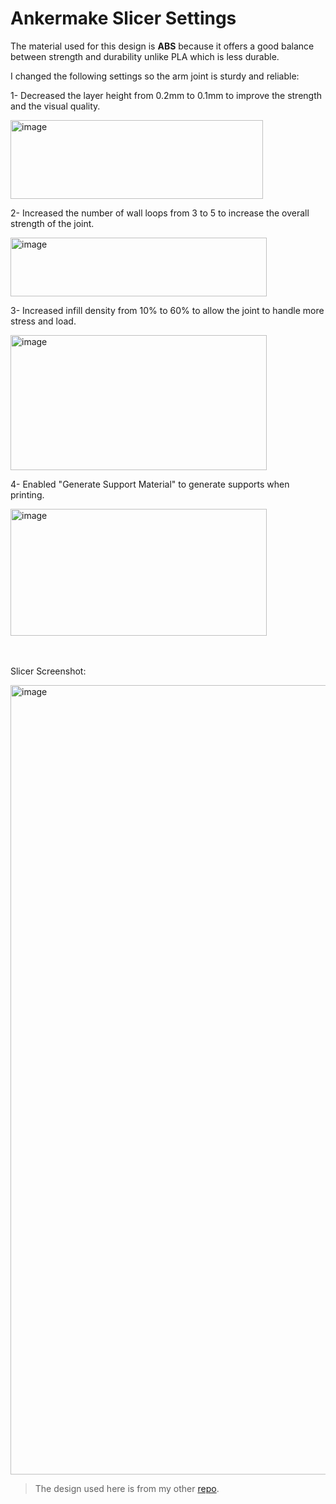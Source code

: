 # Ankermake Slicer Settings
The material used for this design is **ABS** because it offers a good balance between strength and durability unlike PLA which is less durable.
  
I changed the following settings so the arm joint is sturdy and reliable:
  
1- Decreased the layer height from 0.2mm to 0.1mm to improve the strength and the visual quality.
  
<img width="404" height="126" alt="image" src="https://github.com/user-attachments/assets/a1d10d3f-5c26-406c-ab13-b408a78e1ef9" />
  
2- Increased the number of wall loops from 3 to 5 to increase the overall strength of the joint.
  
<img width="410" height="94" alt="image" src="https://github.com/user-attachments/assets/f8505337-6dc2-4cdb-9d8b-00545de15c90" />

  
3- Increased infill density from 10% to 60% to allow the joint to handle more stress and load.
  
<img width="410" height="216" alt="image" src="https://github.com/user-attachments/assets/537bcb10-f92d-4870-96bc-21acdec3da7e" />

4- Enabled "Generate Support Material" to generate supports when printing.
  
<img width="410" height="203" alt="image" src="https://github.com/user-attachments/assets/8fc92cf2-3337-4374-8a8d-55df0e95ce19" />

<br></br>
Slicer Screenshot:
  
<img width="2030" height="1263" alt="image" src="https://github.com/user-attachments/assets/e5437729-2f3f-4faf-a7bc-93ab62cc5362" />

> The design used here is from my other [repo](https://github.com/itsbaraa/Robot-Joint-Enhancement).
